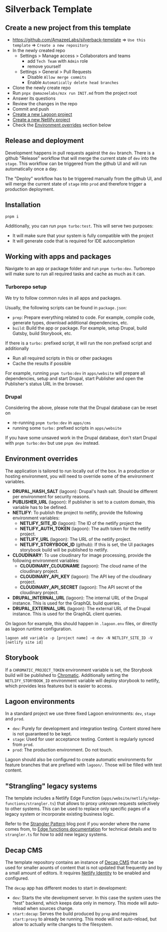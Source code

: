 # Silverback Template

## Create a new project from this template

- https://github.com/AmazeeLabs/silverback-template => `Use this template` =>
  `Create a new repository`
- In the newly created repo
  - Settings > Manage access > Collaborators and teams
    - add `Tech Team` with `Admin` role
    - remove yourself
  - Settings > General > Pull Requests
    - Disable `Allow merge commits`
    - Enable `Automatically delete head branches`
- Clone the newly create repo
- Run `pnpx @amazeelabs/mzx run INIT.md` from the project root
- Answer its questions
- Review the changes in the repo
- Commit and push
- [Create a new Lagoon project](https://amazeelabs.atlassian.net/wiki/spaces/ALU/pages/368115717/Create+a+new+Lagoon+project)
- [Create a new Netlify project](https://amazeelabs.atlassian.net/wiki/spaces/ALU/pages/368017428/Create+a+new+Netlify+project)
- Check the [Environment overrides](#environment-overrides) section below

## Release and deployment

Development happens in pull requests against the `dev` branch. There is a github
"Release" workflow that will merge the current state of `dev` into the `stage`.
This workflow can be triggered from the github UI and will run automatically
once a day.

The "Deploy" workflow has to be triggered manually from the github UI, and will
merge the current state of `stage` into `prod` and therefore trigger a
production deployment.

## Installation

```
pnpm i
```

Additionally, you can run `pnpm turbo:test`. This will serve two purposes:

- It will make sure that your system is fully compatible with the project
- It will generate code that is required for IDE autocompletion

## Working with apps and packages

Navigate to an app or package folder and run `pnpm turbo:dev`. Turborepo will
make sure to run all required tasks and cache as much as it can.

### Turborepo setup

We try to follow common rules in all apps and packages.

Usually, the following scripts can be found in `package.json`:

- `prep`: Prepare everything related to code. For example, compile code,
  generate types, download additional dependencies, etc.
- `build`: Build the app or package. For example, setup Drupal, build Gatsby,
  build Storybook, etc.

If there is a `turbo:` prefixed script, it will run the non prefixed script and
additionally

- Run all required scripts in this or other packages
- Cache the results if possible

For example, running `pnpm turbo:dev` in `apps/website` will prepare all
dependencies, setup and start Drupal, start Publisher and open the Publisher's
status URL in the browser.

### Drupal

Considering the above, please note that the Drupal database can be reset on

- re-running `pnpm turbo:dev` in `apps/cms`
- running some `turbo:` prefixed scripts in `apps/website`

If you have some unsaved work in the Drupal database, don't start Drupal with
`pnpm turbo:dev` but use `pnpm dev` instead.

## Environment overrides

The application is tailored to run locally out of the box. In a production or
hosting environment, you will need to override some of the environment
variables.

- **DRUPAL_HASH_SALT** (lagoon): Drupal's hash salt. Should be different per
  environment for security reasons.
- **PUBLISHER_URL** (lagoon): If publisher is set to a custom domain, this
  variable has to be defined.
- **NETLIFY**: To publish the project to netlify, provide the following
  environment variables:
  - **NETLIFY_SITE_ID** (lagoon): The ID of the netlify project the
  - **NETLIFY_AUTH_TOKEN** (lagoon): The auth token for the netlify project.
  - **NETLIFY_URL** (lagoon): The URL of the netlify project.
  - **NETLIFY_STORYBOOK_ID** (github): If this is set, the UI packages storybook
    build will be published to netlify.
- **CLOUDINARY**: To use cloudinary for image processing, provide the following
  environment variables:
  - **CLOUDINARY_CLOUDNAME** (lagoon): The cloud name of the cloudinary project.
  - **CLOUDINARY_API_KEY** (lagoon): The API key of the cloudinary project.
  - **CLOUDINARY_API_SECRET** (lagoon): The API secret of the cloudinary
    project.
- **DRUPAL_INTERNAL_URL** (lagoon): The internal URL of the Drupal instance.
  This is used for the GraphQL build queries.
- **DRUPAL_EXTERNAL_URL** (lagoon): The external URL of the Drupal instance.
  This is used for the GraphQL client queries.

On lagoon for example, this should happen in `.lagoon.env` files, or directly as
lagoon runtime configuration.

```shell
lagoon add variable -p [project name] -e dev -N NETLIFY_SITE_ID -V [netlify site id]
```

## Storybook

If a `CHROMATIC_PROJECT_TOKEN` environment variable is set, the Storybook build
will be published to [Chromatic](https://www.chromatic.com/). Additionally
setting the `NETLIFY_STORYBOOK_ID` environment variable will deploy storybook to
netlify, which provides less features but is easier to access.

## Lagoon environments

In a standard project we use three fixed Lagoon environments: `dev`, `stage` and
`prod`.

- `dev`: Purely for development and integration testing. Content stored here is
  not guaranteed to be kept.
- `stage`: Used for user acceptance testing. Content is regularly synced from
  `prod`.
- `prod`: The production environment. Do not touch.

Lagoon should also be configured to create automatic environments for feature
branches that are prefixed with `lagoon/`. Those will be filled with test
content.

## "Strangling" legacy systems

The template includes a Netlify Edge Function
(`apps/website/netlify/edge-functions/strangler.ts`) that allows to proxy
unknown requests selectively to other systems. This can be used to replace only
specific pages of a legacy system or incorporate existing business logic.

Refer to the
[Strangler Pattern](https://www.martinfowler.com/bliki/StranglerFigApplication.html)
blog post if you wonder where the name comes from, to
[Edge functions documentation](https://docs.netlify.com/edge-functions/overview/)
for technical details and to `strangler.ts` for how to add new legacy systems.

## Decap CMS

The template repository contains an instance of
[Decap CMS](https://decapcms.org/) that can be used for smaller aounts of
content that is not updated that frequently and by a small amount of editors. It
requires [Netlify Identity](https://docs.netlify.com/visitor-access/identity/)
to be enabled and configured.

The `decap` app has different modes to start in development:

- `dev`: Starts the vite development server. In this case the system uses the
  "test" backend, which keeps data only in memory. This mode will auto-reload
  when sources change.
- `start:decap`: Serves the build produced by `prep` and requires `start:proxy`
  to already be running. This mode will not auto-reload, but allow to actually
  write changes to the filesystem.
